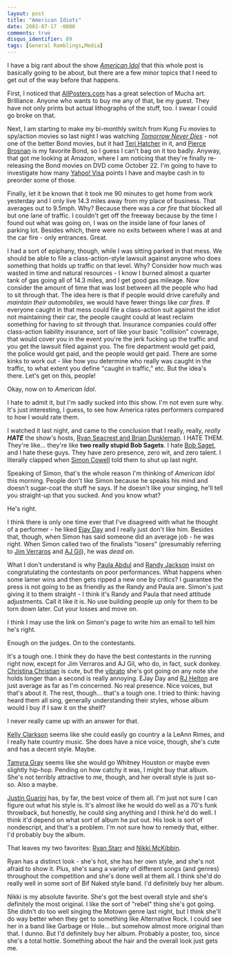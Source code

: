```yaml
---
layout: post
title: "American Idiots"
date: 2002-07-17 -0800
comments: true
disqus_identifier: 89
tags: [General Ramblings,Media]
---
```

I have a big rant about the show [*American
Idol*](http://idolonfox.msn.com/) that this whole post is basically
going to be about, but there are a few minor topics that I need to get
out of the way before that happens.
 
 First, I noticed that [AllPosters.com](http://www.allposters.com) has a
great selection of Mucha art. Brilliance. Anyone who wants to buy me any
of that, be my guest. They have not only prints but actual lithographs
of the stuff, too. I swear I could go broke on that.
 
 Next, I am starting to make my bi-monthly switch from Kung Fu movies to
spy/action movies so last night I was watching [*Tomorrow Never
Dies*](http://www.amazon.com/exec/obidos/ASIN/B00000K0EA/mhsvortex) -
not one of the better Bond movies, but it had [Teri
Hatcher](http://us.imdb.com/Name?Hatcher,+Teri) in it, and [Pierce
Brosnan](http://us.imdb.com/Name?Brosnan,+Pierce) is my favorite Bond,
so I guess I can't bag on it too badly. Anyway, that got me looking at
Amazon, where I am noticing that they're finally re-releasing the Bond
movies on DVD come October 22. I'm going to have to investigate how many
[Yahoo!
Visa](https://cardmemberservices.firstusa.com/index.jsp?partner=yahoo)
points I have and maybe cash in to preorder some of those.
 
 Finally, let it be known that it took me 90 minutes to get home from
work yesterday and I only live 14.3 miles away from my place of
business. That averages out to 9.5mph. Why? Because there was a *car
fire* that blocked all but one lane of traffic. I couldn't get off the
freeway because by the time I found out what was going on, I was on the
inside lane of four lanes of parking lot. Besides which, there were no
exits between where I was at and the car fire - only entrances. Great.
 
 I had a sort of epiphany, though, while I was sitting parked in that
mess. We should be able to file a class-action-style lawsuit against
anyone who does something that holds up traffic on that level. Why?
Consider how much was wasted in time and natural resources - I know I
burned almost a quarter tank of gas going all of 14.3 miles, and I get
good gas mileage. Now consider the amount of time that was lost between
all the people who had to sit through that. The idea here is that if
people would drive carefully and *maintain their automobiles*, we would
have fewer things like *car fires*. If everyone caught in that mess
could file a class-action suit against the idiot not maintaining their
car, the people caught could at least reclaim something for having to
sit through that. Insurance companies could offer class-action liability
insurance, sort of like your basic "collision" coverage, that would
cover you in the event you're the jerk fucking up the traffic and you
get the lawsuit filed against you. The fire department would get paid,
the police would get paid, and the people would get paid. There are some
kinks to work out - like how you determine who really was caught in the
traffic, to what extent you define "caught in traffic," etc. But the
idea's there. Let's get on this, people!
 
 Okay, now on to *American Idol*.
 
 I hate to admit it, but I'm sadly sucked into this show. I'm not even
sure why. It's just interesting, I guess, to see how America rates
performers compared to how I would rate them.
 
 I watched it last night, and came to the conclusion that I really,
really, *really **HATE*** the show's hosts, [Ryan Seacrest and Brian
Dunkleman](http://idolonfox.msn.com/host/). I HATE THEM. They're like...
they're like **two really stupid Bob Sagets**. I hate [Bob
Saget](http://us.imdb.com/Name?Saget,+Bob), and I hate these guys. They
have zero presence, zero wit, and zero talent. I literally clapped when
[Simon Cowell](http://idolonfox.msn.com/judges/ind/simon/simon.htm) told
them to shut up last night.
 
 Speaking of Simon, that's the whole reason I'm thinking of *American
Idol* this morning. People don't like Simon because he speaks his mind
and doesn't sugar-coat the stuff he says. If he doesn't like your
singing, he'll tell you straight-up that you sucked. And you know what?
 
 He's right.
 
 I think there is only one time ever that I've disagreed with what he
thought of a performer - he liked [Ejay
Day](http://idolonfox.msn.com/contestants/ind/ejay/default.htm) and I
really just don't like him. Besides that, though, when Simon has said
someone did an average job - he was right. When Simon called two of the
finalists "losers" (presumably referring to [Jim
Verraros](http://idolonfox.msn.com/contestants/ind/jim_verraros/default.htm)
and [AJ
Gil](http://idolonfox.msn.com/contestants/ind/abner_gil/default.htm)),
he was *dead on*.
 
 What I don't understand is why [Paula
Abdul](http://idolonfox.msn.com/judges/ind/paula/paula.htm) and [Randy
Jackson](http://idolonfox.msn.com/judges/ind/randy/randy.htm) insist on
congratulating the contestants on poor performances. What happens when
some lamer wins and then gets ripped a new one by critics? I guarantee
the press is not going to be as friendly as the Randy and Paula are.
Simon's just giving it to them straight - I think it's Randy and Paula
that need attitude adjustments. Call it like it is. No use building
people up only for them to be torn down later. Cut your losses and move
on.
 
 I think I may use the link on Simon's page to write him an email to
tell him he's right.
 
 Enough on the judges. On to the contestants.
 
 It's a tough one. I think they do have the best contestants in the
running right now, except for Jim Verraros and AJ Gil, who do, in fact,
suck donkey. [Christina
Christian](http://idolonfox.msn.com/contestants/ind/christina_christian/default.htm)
is cute, but the [vibrato](http://www.dictionary.com/search?q=vibrato)
she's got going on any note she holds longer than a second is really
annoying. EJay Day and [RJ
Helton](http://idolonfox.msn.com/contestants/ind/rj_helton/default.htm)
are just average as far as I'm concerned. No real presence. Nice voices,
but that's about it. The rest, though... that's a tough one. I tried to
think: having heard them all sing, generally understanding their styles,
whose album would I buy if I saw it on the shelf?
 
 I never really came up with an answer for that.
 
 [Kelly
Clarkson](http://idolonfox.msn.com/contestants/ind/kelly_clarkson/default.htm)
seems like she could easily go country a la LeAnn Rimes, and I really
hate country music. She does have a nice voice, though, she's cute and
has a decent style. Maybe.
 
 [Tamyra
Gray](http://idolonfox.msn.com/contestants/ind/tamyra_gray/default.htm)
seems like she would go Whitney Houston or maybe even slightly hip-hop.
Pending on how catchy it was, I might buy that album. She's not terribly
attractive to me, though, and her overall style is just so-so. Also a
maybe.
 
 [Justin
Guarini](http://idolonfox.msn.com/contestants/ind/justin_guarini/default.htm)
has, by far, the best voice of them all. I'm just not sure I can figure
out what his style is. It's almost like he would do well as a 70's funk
throwback, but honestly, he could sing anything and I think he'd do
well. I think it'd depend on what sort of album he put out. His look is
sort of nondescript, and that's a problem. I'm not sure how to remedy
that, either. I'd probably buy the album.
 
 That leaves my two favorites: [Ryan
Starr](http://idolonfox.msn.com/contestants/ind/ryan_starr/default.htm)
and [Nikki
McKibbin](http://idolonfox.msn.com/contestants/ind/nicky_ozmet/default.htm).
 
 Ryan has a distinct look - she's hot, she has her own style, and she's
not afraid to show it. Plus, she's sang a variety of different songs
(and genres) throughout the competition and she's done well at them all.
I think she'd do really well in some sort of Bif Naked style band. I'd
definitely buy her album.
 
 Nikki is my absolute favorite. She's got the best overall style and
she's definitely the most original. I like the sort of "rebel" thing
she's got going. She didn't do too well singing the Motown genre last
night, but I think she'll do way better when they get to something like
Alternative Rock. I could see her in a band like Garbage or Hole... but
somehow almost more original than that. I dunno. But I'd definitely buy
her album. Probably a poster, too, since she's a total hottie. Something
about the hair and the overall look just gets me.
